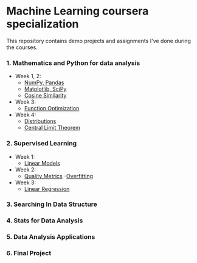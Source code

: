 # Machine Learning coursera specialization
This repository contains demo projects and assignments I've done during the courses.
### 1. Mathematics and Python for data analysis
- Week 1, 2: 
  - [NumPy, Pandas](https://github.com/anafisa/ML-specialization/blob/master/Mathematics-and-Python-for-data-analysis/SciPy_Matplotlib.ipynb)
  - [Matplotlib, SciPy](https://github.com/anafisa/ML-specialization/blob/master/Mathematics-and-Python-for-data-analysis/SciPy_Matplotlib.ipynb)
  - [Cosine Similarity](https://github.com/anafisa/ML-specialization/tree/master/Mathematics-and-Python-for-data-analysis/Cosine%20Similarity)
- Week 3:
  - [Function Optimization](https://github.com/anafisa/ML-specialization/tree/master/Mathematics-and-Python-for-data-analysis/Function%20Optimization)
- Week 4:
  - [Distributions](https://github.com/anafisa/ML-specialization/blob/master/Mathematics-and-Python-for-data-analysis/DistributionEvaluation.ipynb)
  - [Central Limit Theorem](https://github.com/anafisa/ML-specialization/blob/master/Mathematics-and-Python-for-data-analysis/ExpDistribution.ipynb)
### 2. Supervised Learning 
- Week 1:
  - [Linear Models](https://github.com/anafisa/ML-specialization/tree/master/Supervised%20Learning/Linear%20Models)
- Week 2:
  - [Quality Metrics](https://github.com/anafisa/ML-specialization/tree/master/Supervised%20Learning/Quality%20Metrics%20)
  -[Overfitting](https://github.com/anafisa/ML-specialization/tree/master/Supervised%20Learning/Quality%20Metrics%20/overfitting)
- Week 3:
  - [Linear Regression](https://github.com/anafisa/ML-specialization/tree/master/Supervised%20Learning/Linear%20regression)
### 3. Searching In Data Structure
### 4. Stats for Data Analysis
### 5. Data Analysis Applications
### 6. Final Project
